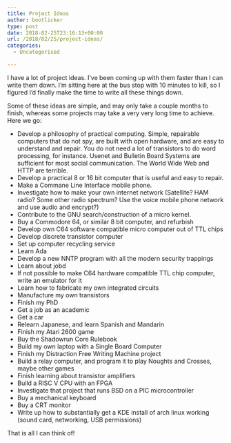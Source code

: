 ```yaml
---
title: Project Ideas
author: bootlicker
type: post
date: 2018-02-25T23:16:13+00:00
url: /2018/02/25/project-ideas/
categories:
  - Uncategorised

---
```

I have a lot of project ideas. I&#8217;ve been coming up with them faster than I can write them down. I&#8217;m sitting here at the bus stop with 10 minutes to kill, so I figured I&#8217;d finally make the time to write all these things down.

Some of these ideas are simple, and may only take a couple months to finish, whereas some projects may take a very very long time to achieve. Here we go:

  * Develop a philosophy of practical computing. Simple, repairable computers that do not spy, are built with open hardware, and are easy to understand and repair. You do not need a lot of transistors to do word processing, for instance. Usenet and Bulletin Board Systems are sufficient for most social communication. The World Wide Web and HTTP are terrible.
  * Develop a practical 8 or 16 bit computer that is useful and easy to repair.
  * Make a Commane Line Interface mobile phone.
  * Investigate how to make your own internet network (Satellite? HAM radio? Some other radio spectrum? Use the voice mobile phone network and use audio and encrypt?)
  * Contribute to the GNU search/construction of a micro kernel.
  * Buy a Commodore 64, or similar 8 bit computer, and refurbish
  * Develop own C64 software compatible micro computer out of TTL chips
  * Develop discrete transistor computer
  * Set up computer recycling service
  * Learn Ada
  * Develop a new NNTP program with all the modern security trappings
  * Learn about jobd
  * If not possible to make C64 hardware compatible TTL chip computer, write an emulator for it
  * Learn how to fabricate my own integrated circuits
  * Manufacture my own transistors
  * Finish my PhD
  * Get a job as an academic
  * Get a car
  * Relearn Japanese, and learn Spanish and Mandarin
  * Finish my Atari 2600 game
  * Buy the Shadowrun Core Rulebook
  * Build my own laptop with a Single Board Computer
  * Finish my Distraction Free Writing Machine project
  * Build a relay computer, and program it to play Noughts and Crosses, maybe other games
  * Finish learning about transistor amplifiers
  * Build a RISC V CPU with an FPGA
  * Investigate that project that runs BSD on a PIC microcontroller
  * Buy a mechanical keyboard
  * Buy a CRT monitor
  * Write up how to substantially get a KDE install of arch linux working (sound card, networking, USB permissions)

That is all I can think of!